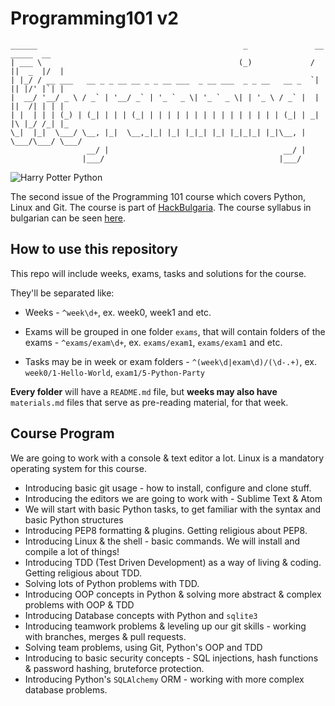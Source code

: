 # Programming101 v2

    ______                                              _               __  _____  __  
    | ___ \                                            (_)             /  ||  _  |/  |
    | |_/ / __ ___   __ _ _ __ __ _ _ __ ___  _ __ ___  _ _ __   __ _  `| || |/' |`| |
    |  __/ '__/ _ \ / _` | '__/ _` | '_ ` _ \| '_ ` _ \| | '_ \ / _` |  | ||  /| | | |
    | |  | | | (_) | (_| | | | (_| | | | | | | | | | | | | | | | (_| | _| |\ |_/ /_| |_
    \_|  |_|  \___/ \__, |_|  \__,_|_| |_| |_|_| |_| |_|_|_| |_|\__, | \___/\___/ \___/
                     __/ |                                       __/ |
                    |___/                                       |___/

![Harry Potter Python](http://i.imgur.com/KGrV41o.png "It's cool, isn't it?")

The second issue of the Programming 101 course which covers Python, Linux and Git. The course is part of [HackBulgaria](http://hackbulgaria.com).
The course syllabus in bulgarian can be seen [here](https://hackbulgaria.com/course/Prog101-2/).


## How to use this repository

This repo will include weeks, exams, tasks and solutions for the course.


They'll be separated like:

* Weeks - `^week\d+`, ex. week0, week1 and etc.

* Exams will be grouped in one folder `exams`, that will contain folders of the exams - `^exams/exam\d+`,
ex. `exams/exam1`, `exams/exam1` and etc.

* Tasks may be in week or exam folders - `^(week\d|exam\d)/(\d-.+)`, ex. `week0/1-Hello-World`, `exam1/5-Python-Party`


**Every folder** will have a `README.md` file, but **weeks may also have** `materials.md` files that serve as pre-reading material,
for that week.

## Course Program

We are going to work with a console & text editor a lot. Linux is a mandatory operating system for this course.

* Introducing basic git usage - how to install, configure and clone stuff.
* Introducing the editors we are going to work with - Sublime Text & Atom
* We will start with basic Python tasks, to get familiar with the syntax and basic Python structures
* Introducing PEP8 formatting & plugins. Getting religious about PEP8.
* Introducing Linux & the shell - basic commands. We will install and compile a lot of things!
* Introducing TDD (Test Driven Development) as a way of living & coding. Getting religious about TDD.
* Solving lots of Python problems with TDD.
* Introducing OOP concepts in Python & solving more abstract & complex problems with OOP & TDD
* Introducing Database concepts with Python and `sqlite3`
* Introducing teamwork problems & leveling up our git skills - working with branches, merges & pull requests.
* Solving team problems, using Git, Python's OOP and TDD
* Introducing to basic security concepts - SQL injections, hash functions & password hashing, bruteforce protection.
* Introducing Python's `SQLAlchemy` ORM - working with more complex database problems.
